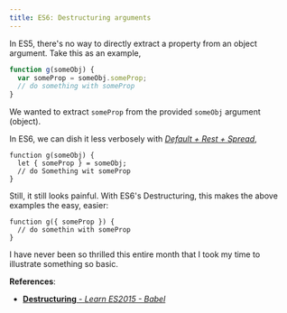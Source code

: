 ```yaml
---
title: ES6: Destructuring arguments
---
```


In ES5, there's no way to directly extract a property from an object argument. Take this as an example,

```js
function g(someObj) {
  var someProp = someObj.someProp;
  // do something with someProp
}
```

We wanted to extract `someProp` from the provided `someObj` argument (object).

In ES6, we can dish it less verbosely with [*Default + Rest + Spread*](http://babeljs.io/docs/learn-es2015/#default-rest-spread),

```es6
function g(someObj) {
  let { someProp } = someObj;
  // do Something wit someProp
}
```

Still, it still looks painful. With ES6's Destructuring, this makes the above examples the easy, easier:

```es6
function g({ someProp }) {
  // do somethin with someProp
}
```

I have never been so thrilled this entire month that I took my time to illustrate something so basic.

**References**:
- [**Destructuring** - *Learn ES2015 - Babel*](http://babeljs.io/docs/learn-es2015/#destructuring)
